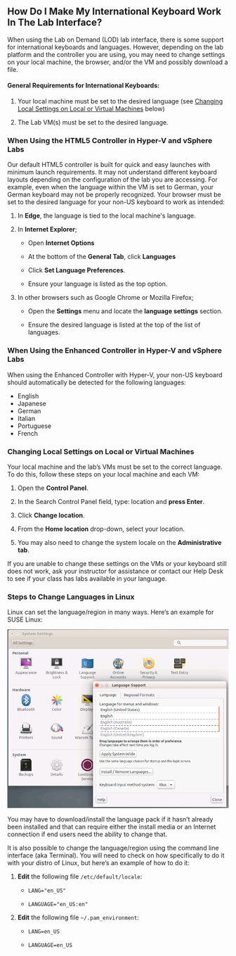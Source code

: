 ## How Do I Make My International Keyboard Work In The Lab Interface?

When using the Lab on Demand (LOD) lab interface, there is some support for international keyboards and languages. However, depending on the lab platform and the controller you are using, you may need to change settings on your local machine, the browser, and/or the VM and possibly download a file.

#### General Requirements for International Keyboards:

1. Your local machine must be set to the desired language (see [Changing Local Settings on Local or Virtual Machines](#changing-local-settings-on-local-or-virtual-machines) below)

1. The Lab VM(s) must be set to the desired language.

### When Using the HTML5 Controller in Hyper-V and vSphere Labs

Our default HTML5 controller is built for quick and easy launches with minimum launch requirements. It may not understand different keyboard layouts depending on the configuration of the lab you are accessing. For example, even when the language within the VM is set to German, your German keyboard may not be properly recognized. Your browser must be set to the desired language for your non-US keyboard to work as intended:

1. In **Edge**, the language is tied to the local machine's language.

1. In **Internet Explorer**;

    - Open **Internet Options**

    - At the bottom of the **General Tab**, click **Languages**

    - Click **Set Language Preferences**.

    - Ensure your language is listed as the top option.

1. In other browsers such as Google Chrome or Mozilla Firefox;

    - Open the **Settings** menu and locate the **language settings** section.

    - Ensure the desired language is listed at the top of the list of languages. 


### When Using the Enhanced Controller in Hyper-V and vSphere Labs

When using the Enhanced Controller with Hyper-V, your non-US keyboard should automatically be detected for the following languages:

- English
- Japanese
- German
- Italian
- Portuguese
- French

### Changing Local Settings on Local or Virtual Machines

Your local machine and the lab’s VMs must be set to the correct language. To do this, follow these steps on your local machine and each VM:

1. Open the **Control Panel**.

1. In the Search Control Panel field, type: location and **press Enter**.

1. Click **Change location**.

1. From the **Home location** drop-down, select your location.

1. You may also need to change the system locale on the **Administrative tab**.

If you are unable to change these settings on the VMs or your keyboard still does not work, ask your instructor for assistance or contact our Help Desk to see if your class has labs available in your language.

### Steps to Change Languages in Linux

Linux can set the language/region in many ways. Here’s an example for SUSE Linux:

![](../images/linux-language-pref.png)

You may have to download/install the language pack if it hasn’t already been installed and that can require either the install media or an Internet connection if end users need the ability to change that.

It is also possible to change the language/region using the command line interface (aka Terminal). You will need to check on how specifically to do it with your distro of Linux, but here’s an example of how to do it:

1. **Edit** the following file `/etc/default/locale`:

    - `LANG="en_US"`

    - `LANGUAGE="en_US:en"`

1. **Edit** the following file `~/.pam_environment`:

    - `LANG=en_US`

    - `LANGUAGE=en_US`